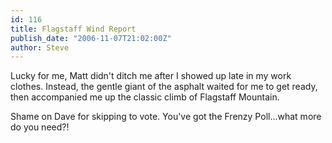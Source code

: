 ```yaml
---
id: 116
title: Flagstaff Wind Report
publish_date: "2006-11-07T21:02:00Z"
author: Steve
---
```

Lucky for me, Matt didn't ditch me after I showed up late in my work clothes. Instead, the gentle giant of the asphalt waited for me to get ready, then accompanied me up the classic climb of Flagstaff Mountain.

Shame on Dave for skipping to vote. You've got the Frenzy Poll...what more do you need?!
